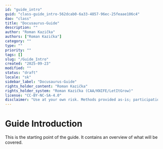 ```yaml
---
id: "guide_intro"
guid: "class-guide_intro-562dcab0-6a33-4857-96ec-25feaae106c4"
dao: "class"
title: "Docusaurus-Guide"
description: ""
author: "Roman Kazička"
authors: ["Roman Kazička"]
category: ""
type: ""
priority: ""
tags: []
slug: "/Guide_Intro"
created: "2025-09-23"
modified: ""
status: "draft"
locale: "sk"
sidebar_label: "Docusaurus-Guide"
rights_holder_content: "Roman Kazička"
rights_holder_system: "Roman Kazička (CAA/KNIFE/LetItGrow)"
license: "CC-BY-NC-SA-4.0"
disclaimer: "Use at your own risk. Methods provided as-is; participation is voluntary and context-aware."
---
```

# Guide Introduction
This is the starting point of the guide.
It contains an overview of what will be covered.
